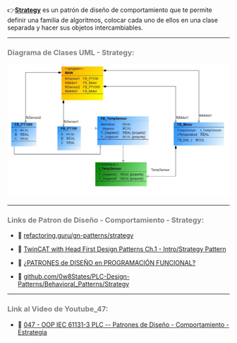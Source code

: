 👉[**Strategy**](https://refactoring.guru/es/design-patterns/strategy) es un patrón de diseño de comportamiento que te permite definir una familia de algoritmos, colocar cada uno de ellos en una clase separada y hacer sus objetos intercambiables.
***
### <span style="color:grey">Diagrama de Clases UML - Strategy:</span>

![Design_Pattern_Behavioral_Strategy](../../imagenes/Design_Pattern_Behavioral_Strategy.JPG)
***
### <span style="color:grey">Links de Patron de Diseño - Comportamiento - Strategy:</span>

- 🔗 [refactoring.guru/gn-patterns/strategy](https://refactoring.guru/es/design-patterns/strategy)

- 🔗 [TwinCAT with Head First Design Patterns Ch.1 - Intro/Strategy Pattern](https://twincontrols.com/community/twincat-knowledgebase/twincat-with-head-first-design-patterns-ch-1-intro-strategy-pattern/#post-724)

- 🔗 [¿PATRONES de DISEÑO en PROGRAMACIÓN FUNCIONAL?](https://www.youtube.com/watch?v=rifZSSdM8_s)

- 🔗 [github.com/0w8States/PLC-Design-Patterns/Behavioral_Patterns/Strategy](https://github.com/0w8States/PLC-Design-Patterns/tree/master/Behavioral_Patterns/Strategy)
***
### <span style="color:grey">Link al Video de Youtube_47:</span>
- 🔗 [047 - OOP IEC 61131-3 PLC -- Patrones de Diseño - Comportamiento - Estrategia](https://youtu.be/rrY0o899VHo)